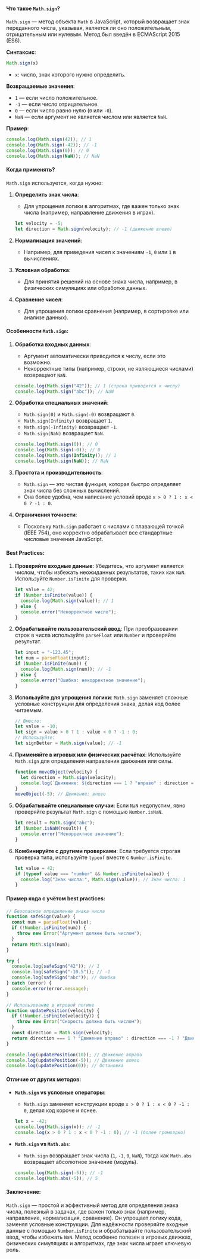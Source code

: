 #### Что такое `Math.sign`?

`Math.sign` — метод объекта `Math` в JavaScript, который возвращает знак переданного числа, указывая, является ли оно положительным, отрицательным или нулевым. Метод был введён в ECMAScript 2015 (ES6).

**Синтаксис**:

```javascript
Math.sign(x)
```
- `x`: число, знак которого нужно определить.

**Возвращаемые значения**:

- `1` — если число положительное.
- `-1` — если число отрицательное.
- `0` — если число равно нулю (`0` или `-0`).
- `NaN` — если аргумент не является числом или является `NaN`.

**Пример**:

```javascript
console.log(Math.sign(42)); // 1
console.log(Math.sign(-42)); // -1
console.log(Math.sign(0)); // 0
console.log(Math.sign(NaN)); // NaN
```

#### Когда применять?

`Math.sign` используется, когда нужно:
1. **Определить знак числа**:
   - Для упрощения логики в алгоритмах, где важен только знак числа (например, направление движения в играх).

   ```javascript
   let velocity = -5;
   let direction = Math.sign(velocity); // -1 (движение влево)
   ```
2. **Нормализация значений**:
   - Например, для приведения чисел к значениям `-1`, `0` или `1` в вычислениях.
3. **Условная обработка**:
   - Для принятия решений на основе знака числа, например, в физических симуляциях или обработке данных.
4. **Сравнение чисел**:
   - Для упрощения логики сравнения (например, в сортировке или анализе данных).

#### Особенности `Math.sign`:

1. **Обработка входных данных**:
   - Аргумент автоматически приводится к числу, если это возможно.
   - Некорректные типы (например, строки, не являющиеся числами) возвращают `NaN`.

   ```javascript
   console.log(Math.sign("42")); // 1 (строка приводится к числу)
   console.log(Math.sign("abc")); // NaN
   ```

2. **Обработка специальных значений**:
   - `Math.sign(0)` и `Math.sign(-0)` возвращают `0`.
   - `Math.sign(Infinity)` возвращает `1`.
   - `Math.sign(-Infinity)` возвращает `-1`.
   - `Math.sign(NaN)` возвращает `NaN`.

   ```javascript
   console.log(Math.sign(0)); // 0
   console.log(Math.sign(-0)); // 0
   console.log(Math.sign(Infinity)); // 1
   console.log(Math.sign(NaN)); // NaN
   ```

3. **Простота и производительность**:
   - `Math.sign` — это чистая функция, которая быстро определяет знак числа без сложных вычислений.
   - Она более удобна, чем написание условий вроде `x > 0 ? 1 : x < 0 ? -1 : 0`.

4. **Ограничения точности**:
   - Поскольку `Math.sign` работает с числами с плавающей точкой (IEEE 754), оно корректно обрабатывает все стандартные числовые значения JavaScript.

#### Best Practices:

1. **Проверяйте входные данные**:
   Убедитесь, что аргумент является числом, чтобы избежать неожиданных результатов, таких как `NaN`. Используйте `Number.isFinite` для проверки.

   ```javascript
   let value = 42;
   if (Number.isFinite(value)) {
     console.log(Math.sign(value)); // 1
   } else {
     console.error("Некорректное число");
   }
   ```

2. **Обрабатывайте пользовательский ввод**:
   При преобразовании строк в числа используйте `parseFloat` или `Number` и проверяйте результат.

   ```javascript
   let input = "-123.45";
   let num = parseFloat(input);
   if (Number.isFinite(num)) {
     console.log(Math.sign(num)); // -1
   } else {
     console.error("Ошибка: некорректное значение");
   }
   ```

3. **Используйте для упрощения логики**:
   `Math.sign` заменяет сложные условные конструкции для определения знака, делая код более читаемым.

   ```javascript
   // Вместо:
   let value = -10;
   let sign = value > 0 ? 1 : value < 0 ? -1 : 0;
   // Используйте:
   let signBetter = Math.sign(value); // -1
   ```

4. **Применяйте в игровых или физических расчётах**:
   Используйте `Math.sign` для определения направления движения или силы.

   ```javascript
   function moveObject(velocity) {
     let direction = Math.sign(velocity);
     console.log(`Движение: ${direction === 1 ? "вправо" : direction === -1 ? "влево" : "на месте"}`);
   }
   moveObject(-5); // Движение: влево
   ```

5. **Обрабатывайте специальные случаи**:
   Если `NaN` недопустим, явно проверяйте результат `Math.sign` с помощью `Number.isNaN`.

   ```javascript
   let result = Math.sign("abc");
   if (Number.isNaN(result)) {
     console.error("Некорректное значение");
   }
   ```

6. **Комбинируйте с другими проверками**:
   Если требуется строгая проверка типа, используйте `typeof` вместе с `Number.isFinite`.

   ```javascript
   let value = 42;
   if (typeof value === "number" && Number.isFinite(value)) {
     console.log("Знак числа:", Math.sign(value)); // Знак числа: 1
   }
   ```

#### Пример кода с учётом best practices:

```javascript
// Безопасное определение знака числа
function safeSign(value) {
  const num = parseFloat(value);
  if (!Number.isFinite(num)) {
    throw new Error("Аргумент должен быть числом");
  }
  return Math.sign(num);
}

try {
  console.log(safeSign("42")); // 1
  console.log(safeSign("-10.5")); // -1
  console.log(safeSign("abc")); // Ошибка
} catch (error) {
  console.error(error.message);
}

// Использование в игровой логике
function updatePosition(velocity) {
  if (!Number.isFinite(velocity)) {
    throw new Error("Скорость должна быть числом");
  }
  const direction = Math.sign(velocity);
  return direction === 1 ? "Движение вправо" : direction === -1 ? "Движение влево" : "Остановка";
}

console.log(updatePosition(10)); // Движение вправо
console.log(updatePosition(-5)); // Движение влево
console.log(updatePosition(0)); // Остановка
```

#### Отличие от других методов:

- **`Math.sign` vs условные операторы**:
  - `Math.sign` заменяет конструкции вроде `x > 0 ? 1 : x < 0 ? -1 : 0`, делая код короче и яснее.

  ```javascript
  let x = -42;
  console.log(Math.sign(x)); // -1
  console.log(x > 0 ? 1 : x < 0 ? -1 : 0); // -1 (более громоздко)
  ```
- **`Math.sign` vs `Math.abs`**:
  - `Math.sign` возвращает знак числа (`1`, `-1`, `0`, `NaN`), тогда как `Math.abs` возвращает абсолютное значение (модуль).

  ```javascript
  console.log(Math.sign(-5)); // -1
  console.log(Math.abs(-5)); // 5
  ```

#### Заключение:

`Math.sign` — простой и эффективный метод для определения знака числа, полезный в задачах, где важен только знак (например, направление, нормализация, сравнение). Он упрощает логику кода, заменяя условные конструкции. Для надёжности проверяйте входные данные с помощью `Number.isFinite` и обрабатывайте пользовательский ввод, чтобы избежать `NaN`. Метод особенно полезен в игровых движках, физических симуляциях и алгоритмах, где знак числа играет ключевую роль.